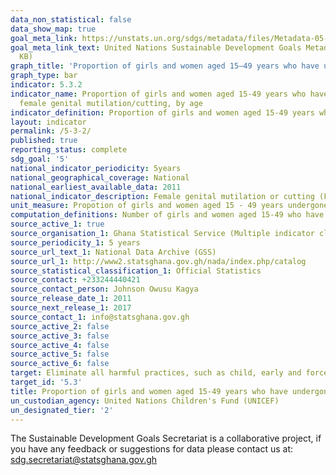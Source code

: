 ```yaml
---
data_non_statistical: false
data_show_map: true
goal_meta_link: https://unstats.un.org/sdgs/metadata/files/Metadata-05-03-02.pdf
goal_meta_link_text: United Nations Sustainable Development Goals Metadata (PDF 206
  KB)
graph_title: 'Proportion of girls and women aged 15–49 years who have undergone female genital mutilation/cutting, by age'
graph_type: bar
indicator: 5.3.2
indicator_name: Proportion of girls and women aged 15-49 years who have undergone
  female genital mutilation/cutting, by age
indicator_definition: Proportion of girls and women aged 15-49 years who have undergone female genital mutilation/cutting is currently being measured by the proportion of girls aged 15-19 years who have undergone female genital mutilation/cutting   
layout: indicator
permalink: /5-3-2/
published: true
reporting_status: complete
sdg_goal: '5'
national_indicator_periodicity: 5years
national_geographical_coverage: National
national_earliest_available_data: 2011
national_indicator_description: Female genital mutilation or cutting (FGM/C) refers to all procedures involving partial or total removal of the female external genitalia or other injury to the female genital organs for non-medical reasons (World Health Organization, Eliminating Female Genital Mutilation. An interagency statement, WHO, UNFPA, UNICEF, UNIFEM, OHCHR, UNHCR, UNECA, UNESCO, UNDP, UNAIDS, WHO, Geneva, 2008, p.4)
unit_measure: Propotion of girls and women aged 15 - 49 years undergone female genital mutation
computation_definitions: Number of girls and women aged 15-49 who have undergone FGM/C divided by the total number of girls and women aged 15-49 in the population multiplied by 100
source_active_1: true
source_organisation_1: Ghana Statistical Service (Multiple indicator cluster servey)
source_periodicity_1: 5 years
source_url_text_1: National Data Archive (GSS)
source_url_1: http://www2.statsghana.gov.gh/nada/index.php/catalog
source_statistical_classification_1: Official Statistics
source_contact: +233244440421
source_contact_person: Johnson Owusu Kagya
source_release_date_1: 2011
source_next_release_1: 2017
source_contact_1: info@statsghana.gov.gh
source_active_2: false
source_active_3: false
source_active_4: false
source_active_5: false
source_active_6: false
target: Eliminate all harmful practices, such as child, early and forced marriage and female genital mutilation
target_id: '5.3'
title: Proportion of girls and women aged 15-49 years who have undergone female genital mutilation/cutting, by age
un_custodian_agency: United Nations Children's Fund (UNICEF)
un_designated_tier: '2'
---
```

The Sustainable Development Goals Secretariat is a collaborative project, if you have any feedback or suggestions for data please contact us at: sdg.secretariat@statsghana.gov.gh
